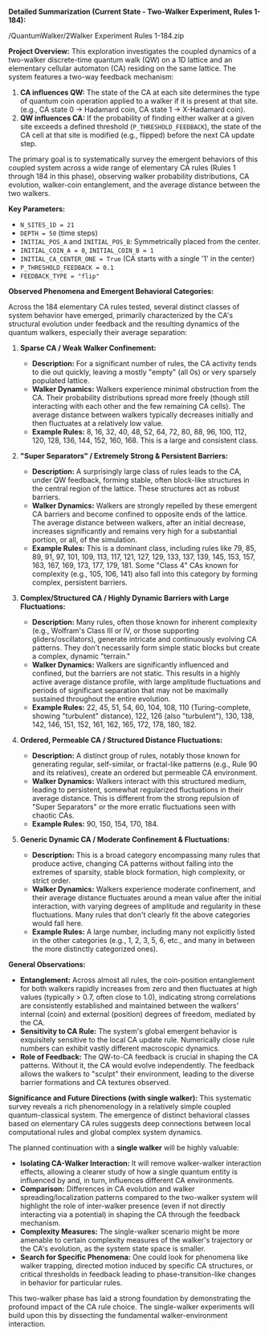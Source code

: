 **Detailed Summarization (Current State - Two-Walker Experiment, Rules 1-184):**

/QuantumWalker/2Walker Experiment Rules 1-184.zip

**Project Overview:**
This exploration investigates the coupled dynamics of a two-walker discrete-time quantum walk (QW) on a 1D lattice and an elementary cellular automaton (CA) residing on the same lattice. The system features a two-way feedback mechanism:
1.  **CA influences QW:** The state of the CA at each site determines the type of quantum coin operation applied to a walker if it is present at that site. (e.g., CA state 0 -> Hadamard coin, CA state 1 -> X-Hadamard coin).
2.  **QW influences CA:** If the probability of finding either walker at a given site exceeds a defined threshold (`P_THRESHOLD_FEEDBACK`), the state of the CA cell at that site is modified (e.g., flipped) before the next CA update step.

The primary goal is to systematically survey the emergent behaviors of this coupled system across a wide range of elementary CA rules (Rules 1 through 184 in this phase), observing walker probability distributions, CA evolution, walker-coin entanglement, and the average distance between the two walkers.

**Key Parameters:**
*   `N_SITES_1D = 21`
*   `DEPTH = 50` (time steps)
*   `INITIAL_POS_A` and `INITIAL_POS_B`: Symmetrically placed from the center.
*   `INITIAL_COIN_A = 0`, `INITIAL_COIN_B = 1`
*   `INITIAL_CA_CENTER_ONE = True` (CA starts with a single '1' in the center)
*   `P_THRESHOLD_FEEDBACK = 0.1`
*   `FEEDBACK_TYPE = "flip"`

**Observed Phenomena and Emergent Behavioral Categories:**

Across the 184 elementary CA rules tested, several distinct classes of system behavior have emerged, primarily characterized by the CA's structural evolution under feedback and the resulting dynamics of the quantum walkers, especially their average separation:

1.  **Sparse CA / Weak Walker Confinement:**
    *   **Description:** For a significant number of rules, the CA activity tends to die out quickly, leaving a mostly "empty" (all 0s) or very sparsely populated lattice.
    *   **Walker Dynamics:** Walkers experience minimal obstruction from the CA. Their probability distributions spread more freely (though still interacting with each other and the few remaining CA cells). The average distance between walkers typically decreases initially and then fluctuates at a relatively low value.
    *   **Example Rules:** 8, 16, 32, 40, 48, 52, 64, 72, 80, 88, 96, 100, 112, 120, 128, 136, 144, 152, 160, 168. This is a large and consistent class.

2.  **"Super Separators" / Extremely Strong & Persistent Barriers:**
    *   **Description:** A surprisingly large class of rules leads to the CA, under QW feedback, forming stable, often block-like structures in the central region of the lattice. These structures act as robust barriers.
    *   **Walker Dynamics:** Walkers are strongly repelled by these emergent CA barriers and become confined to opposite ends of the lattice. The average distance between walkers, after an initial decrease, increases significantly and remains very high for a substantial portion, or all, of the simulation.
    *   **Example Rules:** This is a dominant class, including rules like 79, 85, 89, 91, 97, 101, 109, 113, 117, 121, 127, 129, 133, 137, 139, 145, 153, 157, 163, 167, 169, 173, 177, 179, 181. Some "Class 4" CAs known for complexity (e.g., 105, 106, 141) also fall into this category by forming complex, persistent barriers.

3.  **Complex/Structured CA / Highly Dynamic Barriers with Large Fluctuations:**
    *   **Description:** Many rules, often those known for inherent complexity (e.g., Wolfram's Class III or IV, or those supporting gliders/oscillators), generate intricate and continuously evolving CA patterns. They don't necessarily form simple static blocks but create a complex, dynamic "terrain."
    *   **Walker Dynamics:** Walkers are significantly influenced and confined, but the barriers are not static. This results in a highly active average distance profile, with large amplitude fluctuations and periods of significant separation that may not be maximally sustained throughout the entire evolution.
    *   **Example Rules:** 22, 45, 51, 54, 60, 104, 108, 110 (Turing-complete, showing "turbulent" distance), 122, 126 (also "turbulent"), 130, 138, 142, 146, 151, 152, 161, 162, 165, 172, 178, 180, 182.

4.  **Ordered, Permeable CA / Structured Distance Fluctuations:**
    *   **Description:** A distinct group of rules, notably those known for generating regular, self-similar, or fractal-like patterns (e.g., Rule 90 and its relatives), create an ordered but permeable CA environment.
    *   **Walker Dynamics:** Walkers interact with this structured medium, leading to persistent, somewhat regularized fluctuations in their average distance. This is different from the strong repulsion of "Super Separators" or the more erratic fluctuations seen with chaotic CAs.
    *   **Example Rules:** 90, 150, 154, 170, 184.

5.  **Generic Dynamic CA / Moderate Confinement & Fluctuations:**
    *   **Description:** This is a broad category encompassing many rules that produce active, changing CA patterns without falling into the extremes of sparsity, stable block formation, high complexity, or strict order.
    *   **Walker Dynamics:** Walkers experience moderate confinement, and their average distance fluctuates around a mean value after the initial interaction, with varying degrees of amplitude and regularity in these fluctuations. Many rules that don't clearly fit the above categories would fall here.
    *   **Example Rules:** A large number, including many not explicitly listed in the other categories (e.g., 1, 2, 3, 5, 6, etc., and many in between the more distinctly categorized ones).

**General Observations:**
*   **Entanglement:** Across almost all rules, the coin-position entanglement for both walkers rapidly increases from zero and then fluctuates at high values (typically > 0.7, often close to 1.0), indicating strong correlations are consistently established and maintained between the walkers' internal (coin) and external (position) degrees of freedom, mediated by the CA.
*   **Sensitivity to CA Rule:** The system's global emergent behavior is exquisitely sensitive to the local CA update rule. Numerically close rule numbers can exhibit vastly different macroscopic dynamics.
*   **Role of Feedback:** The QW-to-CA feedback is crucial in shaping the CA patterns. Without it, the CA would evolve independently. The feedback allows the walkers to "sculpt" their environment, leading to the diverse barrier formations and CA textures observed.

**Significance and Future Directions (with single walker):**
This systematic survey reveals a rich phenomenology in a relatively simple coupled quantum-classical system. The emergence of distinct behavioral classes based on elementary CA rules suggests deep connections between local computational rules and global complex system dynamics.

The planned continuation with a **single walker** will be highly valuable:
*   **Isolating CA-Walker Interaction:** It will remove walker-walker interaction effects, allowing a clearer study of how a single quantum entity is influenced by and, in turn, influences different CA environments.
*   **Comparison:** Differences in CA evolution and walker spreading/localization patterns compared to the two-walker system will highlight the role of inter-walker presence (even if not directly interacting via a potential) in shaping the CA through the feedback mechanism.
*   **Complexity Measures:** The single-walker scenario might be more amenable to certain complexity measures of the walker's trajectory or the CA's evolution, as the system state space is smaller.
*   **Search for Specific Phenomena:** One could look for phenomena like walker trapping, directed motion induced by specific CA structures, or critical thresholds in feedback leading to phase-transition-like changes in behavior for particular rules.

This two-walker phase has laid a strong foundation by demonstrating the profound impact of the CA rule choice. The single-walker experiments will build upon this by dissecting the fundamental walker-environment interaction.